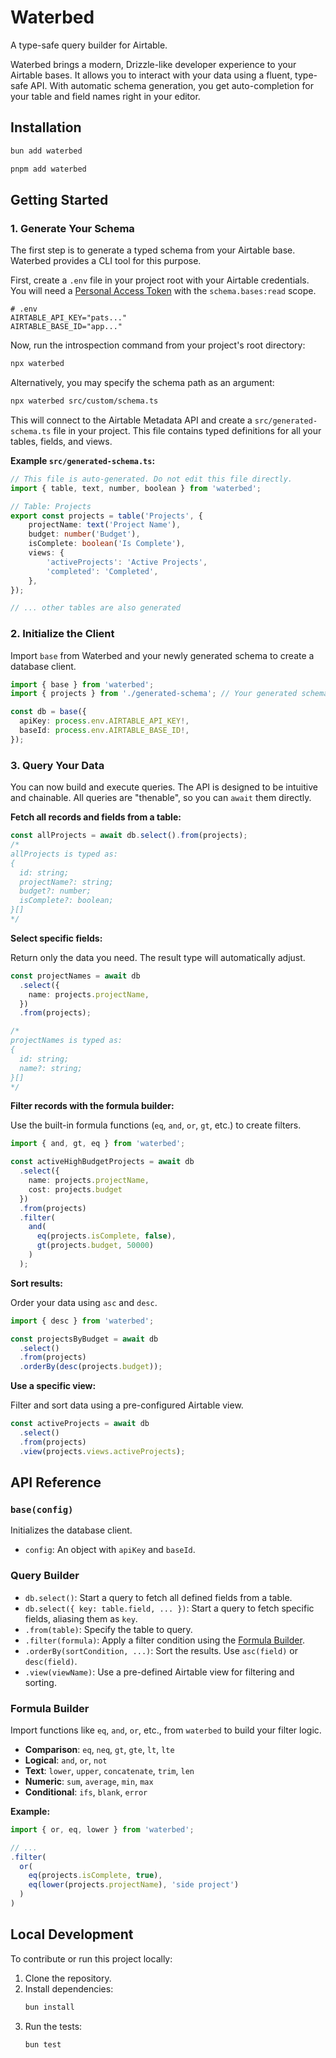 # Waterbed

A type-safe query builder for Airtable.

Waterbed brings a modern, Drizzle-like developer experience to your Airtable bases. It allows you to interact with your data using a fluent, type-safe API. With automatic schema generation, you get auto-completion for your table and field names right in your editor.

## Installation

```bash
bun add waterbed

pnpm add waterbed
```

## Getting Started

### 1. Generate Your Schema

The first step is to generate a typed schema from your Airtable base. Waterbed provides a CLI tool for this purpose.

First, create a `.env` file in your project root with your Airtable credentials. You will need a [Personal Access Token](https://airtable.com/create/tokens) with the `schema.bases:read` scope.

```env
# .env
AIRTABLE_API_KEY="pats..."
AIRTABLE_BASE_ID="app..."
```

Now, run the introspection command from your project's root directory:

```bash
npx waterbed
```

Alternatively, you may specify the schema path as an argument:

```bash
npx waterbed src/custom/schema.ts
```

This will connect to the Airtable Metadata API and create a `src/generated-schema.ts` file in your project. This file contains typed definitions for all your tables, fields, and views.

**Example `src/generated-schema.ts`:**

```typescript
// This file is auto-generated. Do not edit this file directly.
import { table, text, number, boolean } from 'waterbed';

// Table: Projects
export const projects = table('Projects', {
    projectName: text('Project Name'),
    budget: number('Budget'),
    isComplete: boolean('Is Complete'),
    views: {
        'activeProjects': 'Active Projects',
        'completed': 'Completed',
    },
});

// ... other tables are also generated
```

### 2. Initialize the Client

Import `base` from Waterbed and your newly generated schema to create a database client.

```typescript
import { base } from 'waterbed';
import { projects } from './generated-schema'; // Your generated schema

const db = base({
  apiKey: process.env.AIRTABLE_API_KEY!,
  baseId: process.env.AIRTABLE_BASE_ID!,
});
```

### 3. Query Your Data

You can now build and execute queries. The API is designed to be intuitive and chainable. All queries are "thenable", so you can `await` them directly.

**Fetch all records and fields from a table:**

```typescript
const allProjects = await db.select().from(projects);
/*
allProjects is typed as:
{
  id: string;
  projectName?: string;
  budget?: number;
  isComplete?: boolean;
}[]
*/
```

**Select specific fields:**

Return only the data you need. The result type will automatically adjust.

```typescript
const projectNames = await db
  .select({
    name: projects.projectName,
  })
  .from(projects);

/*
projectNames is typed as:
{
  id: string;
  name?: string;
}[]
*/
```

**Filter records with the formula builder:**

Use the built-in formula functions (`eq`, `and`, `or`, `gt`, etc.) to create filters.

```typescript
import { and, gt, eq } from 'waterbed';

const activeHighBudgetProjects = await db
  .select({
    name: projects.projectName,
    cost: projects.budget
  })
  .from(projects)
  .filter(
    and(
      eq(projects.isComplete, false),
      gt(projects.budget, 50000)
    )
  );
```

**Sort results:**

Order your data using `asc` and `desc`.

```typescript
import { desc } from 'waterbed';

const projectsByBudget = await db
  .select()
  .from(projects)
  .orderBy(desc(projects.budget));
```

**Use a specific view:**

Filter and sort data using a pre-configured Airtable view.

```typescript
const activeProjects = await db
  .select()
  .from(projects)
  .view(projects.views.activeProjects);
```

## API Reference

### `base(config)`

Initializes the database client.
-   `config`: An object with `apiKey` and `baseId`.

### Query Builder

-   `db.select()`: Start a query to fetch all defined fields from a table.
-   `db.select({ key: table.field, ... })`: Start a query to fetch specific fields, aliasing them as `key`.
-   `.from(table)`: Specify the table to query.
-   `.filter(formula)`: Apply a filter condition using the [Formula Builder](#formula-builder).
-   `.orderBy(sortCondition, ...)`: Sort the results. Use `asc(field)` or `desc(field)`.
-   `.view(viewName)`: Use a pre-defined Airtable view for filtering and sorting.

### Formula Builder

Import functions like `eq`, `and`, `or`, etc., from `waterbed` to build your filter logic.

-   **Comparison**: `eq`, `neq`, `gt`, `gte`, `lt`, `lte`
-   **Logical**: `and`, `or`, `not`
-   **Text**: `lower`, `upper`, `concatenate`, `trim`, `len`
-   **Numeric**: `sum`, `average`, `min`, `max`
-   **Conditional**: `ifs`, `blank`, `error`

**Example:**

```typescript
import { or, eq, lower } from 'waterbed';

// ...
.filter(
  or(
    eq(projects.isComplete, true),
    eq(lower(projects.projectName), 'side project')
  )
)
```

## Local Development

To contribute or run this project locally:

1.  Clone the repository.
2.  Install dependencies:
    ```bash
    bun install
    ```
3.  Run the tests:
    ```bash
    bun test
    ```